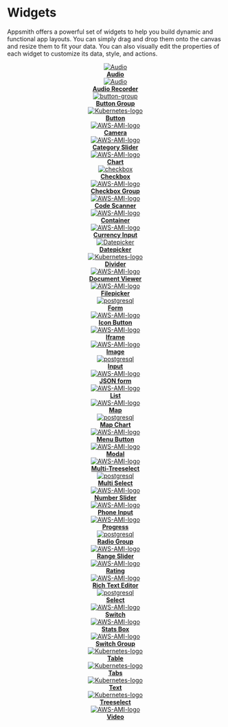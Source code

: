 # Widgets

Appsmith offers a powerful set of widgets to help you build dynamic and functional app layouts. You can simply drag and drop them onto the canvas and resize them to fit your data. You can also visually edit the properties of each widget to customize its data, style, and actions.




<div class="containerGrid">
    <div class="columnGrid column-one" align="center">
        <div class="containerCol">
            <a href="/reference/widgets/audio">
            <img class="containerImage" src="/img/audio-icon.svg" alt="Audio"/>
            </a> 
        </div> 
        <b><a href="/reference/widgets/audio">Audio</a></b>
    </div>
   <div class="columnGrid column-two" align="center">
        <div class="containerCol">
            <a href="/reference/widgets/audio-recorder">
            <img class="containerImage" src="/img/ar-icon.svg" alt="Audio"/>
            </a>     
        </div> 
         <b><a href="/reference/widgets/audio-recorder">Audio Recorder</a></b>
    </div>

   <div class="columnGrid column-three" align="center">
        <div class="containerCol">
            <a href="/reference/widgets/button-group">
            <img class="containerImage" src="/img/btn-gro.svg" alt="button-group"/>
            </a>     
        </div> 
         <b><a href="/reference/widgets/button-group">Button Group</a></b>
    </div>
      <div class="columnGrid column-two" align="center">
        <div class="containerCol">
            <a href="/reference/widgets/button">
            <img class="containerImage" src="/img/button-icon.svg" alt="Kubernetes-logo"/>
            </a>     
        </div> 
         <b><a href="/reference/widgets/button">Button</a></b>
    </div>

</div>





<div class="containerGrid">
     <div class="columnGrid column-one" align="center">
        <div class="containerCol">
            <a href="/reference/widgets/camera">
            <img class="containerImage" src="/img/cam-icon.svg" alt="AWS-AMI-logo"/>
            </a>   
        </div> 
            <b><a href="/reference/widgets/camera">Camera</a></b>
   
   </div>
   <div class="columnGrid column-three" align="center">
        <div class="containerCol">
            <a href="/reference/widgets/sliders/category-slider">
            <img class="containerImage" src="/img/cat-icon.svg" alt="AWS-AMI-logo"/>
            </a>   
        </div> 
            <b><a href="/reference/widgets/sliders/category-slider">Category Slider</a></b>
   
   </div>

   <div class="columnGrid column-three" align="center">
        <div class="containerCol">
            <a href="/reference/widgets/chart">
            <img class="containerImage" src="/img/chart-icon.svg" alt="AWS-AMI-logo"/>
            </a>   
        </div> 
            <b><a href="/reference/widgets/chart">Chart</a></b>
   
   </div>
   <div class="columnGrid column-three" align="center">
        <div class="containerCol">
            <a href="/reference/widgets/checkbox">
            <img class="containerImage" src="/img/checkbox-icon.svg" alt="checkbox"/>
            </a>   
        </div> 
            <b><a href="/reference/widgets/checkbox">Checkbox</a></b>
   
   </div>

</div>



<div class="containerGrid">
     <div class="columnGrid column-one" align="center">
        <div class="containerCol">
            <a href="/reference/widgets/checkbox-group">
            <img class="containerImage" src="/img/check-grp.svg" alt="AWS-AMI-logo"/>
            </a>   
        </div> 
            <b><a href="/reference/widgets/checkbox-group">Checkbox Group</a></b>
   
   </div>
<div class="columnGrid column-three" align="center">
    <div class="containerCol">
        <a href="/reference/widgets/code-scanner">
            <img class="containerImage" src="/img/code-scan.svg" alt="AWS-AMI-logo"/>
        </a>   
    </div> 
    <b><a href="/reference/widgets/code-scanner">Code Scanner</a></b>
   
</div>

   <div class="columnGrid column-three" align="center">
        <div class="containerCol">
            <a href="/reference/widgets/container">
            <img class="containerImage" src="/img/con-icon.svg" alt="AWS-AMI-logo"/>
            </a>   
        </div> 
            <b><a href="/reference/widgets/container">Container</a></b>
   
   </div>
   <div class="columnGrid column-three" align="center">
        <div class="containerCol">
            <a href="/reference/widgets/currency-input">
            <img class="containerImage" src="/img/c-input.svg" alt="AWS-AMI-logo"/>
            </a>   
        </div> 
            <b><a href="/reference/widgets/currency-input">Currency Input</a></b>
   
   </div>

</div>




<div class="containerGrid">
    <div class="columnGrid column-one" align="center">
        <div class="containerCol">
            <a href="/reference/widgets/datepicker">
            <img class="containerImage" src="/img/date-pick.svg" alt="Datepicker"/>
            </a> 
        </div> 
        <b><a href="//reference/widgets/datepicker">Datepicker</a></b>
    </div>
   <div class="columnGrid column-two" align="center">
        <div class="containerCol">
            <a href="/reference/widgets/divider">
            <img class="containerImage" src="/img/div-icon.svg" alt="Kubernetes-logo"/>
            </a>     
        </div> 
         <b><a href="/reference/widgets/divider">Divider</a></b>
    </div>

   <div class="columnGrid column-three" align="center">
        <div class="containerCol">
            <a href="/reference/widgets/document-viewer">
            <img class="containerImage" src="/img/doc-view.svg" alt="AWS-AMI-logo"/>
            </a>   
        </div> 
            <b><a href="/reference/widgets/document-viewer">Document Viewer</a></b>
   
   </div>
   <div class="columnGrid column-three" align="center">
        <div class="containerCol">
            <a href="/reference/widgets/filepicker">
            <img class="containerImage" src="/img/file-pick.svg" alt="AWS-AMI-logo"/>
            </a>   
        </div> 
            <b><a href="/reference/widgets/filepicker">Filepicker</a></b>
   
   </div>

</div>



<div class="containerGrid">
    <div class="columnGrid column-one" align="center">
        <div class="containerCol">
            <a href="/reference/widgets/form">
            <img class="containerImage" src="/img/form-icon.svg" alt="postgresql"/>
            </a> 
        </div> 
        <b><a href="//reference/widgets/form">Form</a></b>
    </div>
   <div class="columnGrid column-two" align="center">
      <div class="containerCol">
            <a href="/reference/widgets/icon-button">
            <img class="containerImage" src="/img/icon-button.svg" alt="AWS-AMI-logo"/>
            </a>   
        </div> 
            <b><a href="/reference/widgets/icon-button">Icon Button</a></b>
   </div>

   <div class="columnGrid column-three" align="center">
        <div class="containerCol">
            <a href="/reference/widgets/iframe">
            <img class="containerImage" src="/img/iframe-icon.svg" alt="AWS-AMI-logo"/>
            </a>   
        </div> 
            <b><a href="/reference/widgets/iframe">Iframe</a></b>
   
   </div>
   <div class="columnGrid column-three" align="center">
        <div class="containerCol">
            <a href="/reference/widgets/image">
            <img class="containerImage" src="/img/image-icon.svg" alt="AWS-AMI-logo"/>
            </a>   
        </div> 
            <b><a href="/reference/widgets/image">Image</a></b>
   
   </div>

</div>



<div class="containerGrid">
    <div class="columnGrid column-one" align="center">
        <div class="containerCol">
            <a href="/reference/widgets/input">
            <img class="containerImage" src="/img/input-icon.svg" alt="postgresql"/>
            </a> 
        </div> 
        <b><a href="//reference/widgets/input">Input</a></b>
    </div>
   <div class="columnGrid column-two" align="center">
      <div class="containerCol">
            <a href="/reference/widgets/json-form">
            <img class="containerImage" src="/img/json-form-icon.svg" alt="AWS-AMI-logo"/>
            </a>   
        </div> 
            <b><a href="/reference/widgets/json-form">JSON form</a></b>
   </div>

   <div class="columnGrid column-three" align="center">
        <div class="containerCol">
            <a href="/reference/widgets/list">
            <img class="containerImage" src="/img/list-icon.svg" alt="AWS-AMI-logo"/>
            </a>   
        </div> 
            <b><a href="/reference/widgets/list">List</a></b>
   
   </div>
   <div class="columnGrid column-three" align="center">
        <div class="containerCol">
            <a href="/reference/widgets/maps">
            <img class="containerImage" src="/img/map-icon.svg" alt="AWS-AMI-logo"/>
            </a>   
        </div> 
            <b><a href="/reference/widgets/maps">Map</a></b>
   
   </div>

</div>





<div class="containerGrid">
    <div class="columnGrid column-one" align="center">
        <div class="containerCol">
            <a href="/reference/widgets/map-chart">
            <img class="containerImage" src="/img/mapchart.svg" alt="postgresql"/>
            </a> 
        </div> 
        <b><a href="//reference/widgets/map-chart">Map Chart</a></b>
    </div>
   <div class="columnGrid column-two" align="center">
      <div class="containerCol">
            <a href="/reference/widgets/menu-button">
            <img class="containerImage" src="/img/menu-btn.svg" alt="AWS-AMI-logo"/>
            </a>   
        </div> 
            <b><a href="/reference/widgets/menu-button">Menu Button</a></b>
   </div>

   <div class="columnGrid column-three" align="center">
        <div class="containerCol">
            <a href="/reference/widgets/modal">
            <img class="containerImage" src="/img/modal-icon.svg" alt="AWS-AMI-logo"/>
            </a>   
        </div> 
            <b><a href="/reference/widgets/modal">Modal</a></b>
   
   </div>
   <div class="columnGrid column-three" align="center">
        <div class="containerCol">
            <a href="/reference/widgets/multi-tree-select">
            <img class="containerImage" src="/img/multi-tree.svg" alt="AWS-AMI-logo"/>
            </a>   
        </div> 
            <b><a href="/reference/widgets/multi-tree-select">Multi-Treeselect</a></b>
   
   </div>

</div>



<div class="containerGrid">
    <div class="columnGrid column-one" align="center">
        <div class="containerCol">
            <a href="/reference/widgets/multiselect">
            <img class="containerImage" src="/img/multi-select.svg" alt="postgresql"/>
            </a> 
        </div> 
        <b><a href="//reference/widgets/multiselect">Multi Select</a></b>
    </div>
   <div class="columnGrid column-two" align="center">
      <div class="containerCol">
            <a href="/reference/widgets/sliders/number-slider">
            <img class="containerImage" src="/img/number-s.svg" alt="AWS-AMI-logo"/>
            </a>   
        </div> 
            <b><a href="/reference/widgets/sliders/number-slider">Number Slider</a></b>
   </div>

   <div class="columnGrid column-three" align="center">
        <div class="containerCol">
            <a href="/reference/widgets/phone-input">
            <img class="containerImage" src="/img/p-input.svg" alt="AWS-AMI-logo"/>
            </a>   
        </div> 
            <b><a href="/reference/widgets/phone-input">Phone Input</a></b>
   
   </div>
   <div class="columnGrid column-three" align="center">
        <div class="containerCol">
            <a href="/reference/widgets/progress">
            <img class="containerImage" src="/img/progress-icon.svg" alt="AWS-AMI-logo"/>
            </a>   
        </div> 
            <b><a href="/reference/widgets/progress">Progress</a></b>
   
   </div>

</div>




<div class="containerGrid">
    <div class="columnGrid column-one" align="center">
        <div class="containerCol">
            <a href="/reference/widgets/radio-group">
            <img class="containerImage" src="/img/radio-icon.svg" alt="postgresql"/>
            </a> 
        </div> 
        <b><a href="//reference/widgets/radio-group">Radio Group</a></b>
    </div>
   <div class="columnGrid column-two" align="center">
      <div class="containerCol">
            <a href="/reference/widgets/sliders/range-slider">
            <img class="containerImage" src="/img/range-icon.svg" alt="AWS-AMI-logo"/>
            </a>   
        </div> 
            <b><a href="/reference/widgets/sliders/range-slider">Range Slider</a></b>
   </div>

   <div class="columnGrid column-three" align="center">
        <div class="containerCol">
            <a href="/reference/widgets/rating">
            <img class="containerImage" src="/img/rate-icon.svg" alt="AWS-AMI-logo"/>
            </a>   
        </div> 
            <b><a href="/reference/widgets/rating">Rating</a></b>
   
   </div>
   <div class="columnGrid column-three" align="center">
        <div class="containerCol">
            <a href="/reference/widgets/rich-text-editor">
            <img class="containerImage" src="/img/r-text.svg" alt="AWS-AMI-logo"/>
            </a>   
        </div> 
            <b><a href="/reference/widgets/rich-text-editor">Rich Text Editor</a></b>
   
   </div>

</div>



<div class="containerGrid">
    <div class="columnGrid column-one" align="center">
        <div class="containerCol">
            <a href="/reference/widgets/select">
            <img class="containerImage" src="/img/select-icon-.svg" alt="postgresql"/>
            </a> 
        </div> 
        <b><a href="//reference/widgets/select">Select</a></b>
    </div>
   <div class="columnGrid column-two" align="center">
        <div class="containerCol">
            <a href="/reference/widgets/switch">
            <img class="containerImage" src="/img/switch-icon.svg" alt="AWS-AMI-logo"/>
            </a>   
        </div> 
            <b><a href="/reference/widgets/switch">Switch</a></b>
   
   </div>

   <div class="columnGrid column-three" align="center">
        <div class="containerCol">
            <a href="/reference/widgets/stat-box">
            <img class="containerImage" src="/img/stats-logo.svg" alt="AWS-AMI-logo"/>
            </a>   
        </div> 
            <b><a href="/reference/widgets/stat-box">Stats Box</a></b>
   
   </div>

   <div class="columnGrid column-three" align="center">
        <div class="containerCol">
            <a href="/reference/widgets/switch-group">
            <img class="containerImage" src="/img/s-grp.svg" alt="AWS-AMI-logo"/>
            </a>   
        </div> 
            <b><a href="/reference/widgets/switch-group">Switch Group</a></b>
   
   </div>


</div>



<div class="containerGrid">
   <div class="columnGrid column-two" align="center">
        <div class="containerCol">
            <a href="/reference/widgets/Table">
            <img class="containerImage" src="/img/table-icon.svg" alt="Kubernetes-logo"/>
            </a>     
        </div> 
         <b><a href="/reference/widgets/Table">Table</a></b>
    </div>
    <div class="columnGrid column-two" align="center">
        <div class="containerCol">
            <a href="/reference/widgets/tabs">
            <img class="containerImage" src="/img/tabs-icon.svg" alt="Kubernetes-logo"/>
            </a>     
        </div> 
         <b><a href="/reference/widgets/tabs">Tabs</a></b>
    </div>
    <div class="columnGrid column-two" align="center">
        <div class="containerCol">
            <a href="/reference/widgets/Text">
            <img class="containerImage" src="/img/text-icon.svg" alt="Kubernetes-logo"/>
            </a>     
        </div> 
         <b><a href="/reference/widgets/Text">Text</a></b>
    </div>
    <div class="columnGrid column-two" align="center">
        <div class="containerCol">
            <a href="/reference/widgets/tree-select">
            <img class="containerImage" src="/img/tree-select.svg" alt="Kubernetes-logo"/>
            </a>     
        </div> 
         <b><a href="/reference/widgets/tree-select">Treeselect</a></b>
    </div>
</div>





<div class="containerGrid">

   <div class="columnGrid column-three" align="center">
        <div class="containerCol">
            <a href="/reference/widgets/video">
            <img class="containerImage" src="/img/video-icon.svg" alt="AWS-AMI-logo"/>
            </a>   
        </div> 
            <b><a href="/reference/widgets/video">Video</a></b>
   
   </div>

</div>




